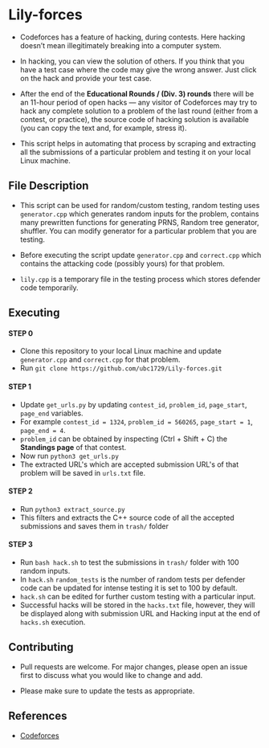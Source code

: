 # Lily-forces

- Codeforces has a feature of hacking, during contests. Here hacking doesn’t mean illegitimately breaking into a computer 
  system.
  
- In hacking, you can view the solution of others. If you think that you have a test case where the code may give the wrong answer.   Just click on the hack and provide your test case.

- After the end of the **Educational Rounds /  (Div. 3) rounds** there will be an 11-hour period of open hacks — any visitor of Codeforces may try to hack any complete solution to a problem of the last round (either from a contest, or practice), the source code of hacking solution is available (you can copy the text and, for example, stress it).

- This script helps in automating that process by scraping and extracting all the submissions of a particular problem and testing it on your local Linux machine.

## File Description

- This script can be used for random/custom testing, random testing uses `generator.cpp` which generates random inputs for the problem, contains many prewritten functions for generating PRNS, Random tree generator, shuffler. You can modify generator for a particular problem that you are testing.

- Before executing the script update `generator.cpp` and `correct.cpp` which contains the attacking code (possibly yours) for that problem.

- `lily.cpp` is a temporary file in the testing process which stores defender code temporarily.

## Executing

#### STEP 0

- Clone this repository to your local Linux machine and update `generator.cpp` and `correct.cpp` for that problem.
- Run `git clone https://github.com/ubc1729/Lily-forces.git`

#### STEP 1 

- Update `get_urls.py` by updating `contest_id`, `problem_id`, `page_start`, `page_end` variables.
- For example  `contest_id = 1324`, `problem_id = 560265`, `page_start = 1`, `page_end = 4`.
- `problem_id` can be obtained by inspecting (Ctrl + Shift + C)  the **Standings page** of that contest.
- Now run `python3 get_urls.py`
- The extracted URL's which are accepted submission URL's of that problem will be saved in `urls.txt` file.

#### STEP 2

- Run `python3 extract_source.py` 
- This filters and extracts the C++ source code of all the accepted submissions and saves them in `trash/` folder 

#### STEP 3

- Run `bash hack.sh` to test the submissions in `trash/` folder with 100 random inputs.  
- In `hack.sh` `random_tests`  is the number of random tests per defender code can be updated for intense testing it is set to 100 by default.
- `hack.sh` can be edited for further custom testing with a particular input.
- Successful hacks will be stored in the `hacks.txt` file, however, they will be displayed along with submission URL and Hacking input at the end of `hacks.sh` execution.

## Contributing    

- Pull requests are welcome. For major changes, please open an issue first to discuss what you would like to change and add.

- Please make sure to update the tests as appropriate.    

## References 

- [Codeforces](https://codeforces.com/)















